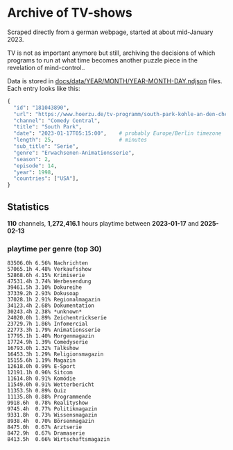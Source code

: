 # Archive of TV-shows

Scraped directly from a german webpage, started at about mid-January 2023.

TV is not as important anymore but still, archiving the decisions of which programs to run at what time
becomes another puzzle piece in the revelation of mind-control.. 

Data is stored in [docs/data/YEAR/MONTH/YEAR-MONTH-DAY.ndjson](docs/data/) files. 
Each entry looks like this:

```python
{
  "id": "181043890", 
  "url": "https://www.hoerzu.de/tv-programm/south-park-kohle-an-den-chefkoch/bid_181043890/", 
  "channel": "Comedy Central", 
  "title": "South Park", 
  "date": "2023-01-17T05:15:00",    # probably Europe/Berlin timezone 
  "length": 25,                     # minutes 
  "sub_title": "Serie", 
  "genre": "Erwachsenen-Animationsserie", 
  "season": 2, 
  "episode": 14, 
  "year": 1998, 
  "countries": ["USA"],
}
```

## Statistics

**110** channels, **1,272,416.1** hours playtime between **2023-01-17** and **2025-02-13**


### playtime per genre (top 30)

    83506.0h 6.56% Nachrichten
    57065.1h 4.48% Verkaufsshow
    52868.6h 4.15% Krimiserie
    47531.4h 3.74% Werbesendung
    39461.5h 3.10% Dokureihe
    37339.2h 2.93% Dokusoap
    37028.1h 2.91% Regionalmagazin
    34123.4h 2.68% Dokumentation
    30243.4h 2.38% *unknown*
    24020.0h 1.89% Zeichentrickserie
    23729.7h 1.86% Infomercial
    22773.3h 1.79% Animationsserie
    17795.1h 1.40% Morgenmagazin
    17724.9h 1.39% Comedyserie
    16793.0h 1.32% Talkshow
    16453.3h 1.29% Religionsmagazin
    15155.6h 1.19% Magazin
    12618.0h 0.99% E-Sport
    12191.1h 0.96% Sitcom
    11614.8h 0.91% Komödie
    11549.0h 0.91% Wetterbericht
    11353.5h 0.89% Quiz
    11135.8h 0.88% Programmende
    9918.6h  0.78% Realityshow
    9745.4h  0.77% Politikmagazin
    9331.8h  0.73% Wissensmagazin
    8938.4h  0.70% Börsenmagazin
    8475.0h  0.67% Arztserie
    8472.9h  0.67% Dramaserie
    8413.5h  0.66% Wirtschaftsmagazin
